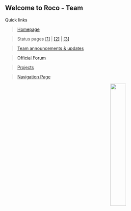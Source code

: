 ## Welcome to Roco - Team

Quick links
> <a href="https://rocoawa.com">Homepage</a>

> Status pages <a href="https://status.roco.work">[1]</a> | <a href="https://stats.uptimerobot.com/AOPZXu9QYy">[2]</a> | <a href="https://status.rocoawa.com">[3]</a>

> <a href="https://announce.rocoawa.com">Team announcements & updates</a>

> <a href="https://bbs.rocoawa.com">Official Forum</a>

> <a href="https://projects.rocoawa.com">Projects</a>

> <a href="http://w.roco.ml">Navigation Page</a>

<img align="right" src="https://roco.work/az-r.png" width="32%"/>
